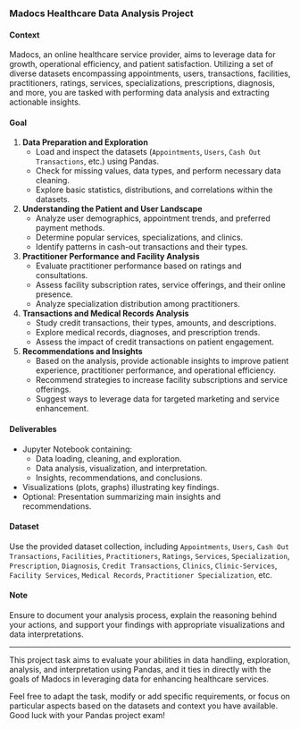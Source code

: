 ### Madocs Healthcare Data Analysis Project

#### Context

Madocs, an online healthcare service provider, aims to leverage data for growth, operational efficiency, and patient satisfaction. Utilizing a set of diverse datasets encompassing appointments, users, transactions, facilities, practitioners, ratings, services, specializations, prescriptions, diagnosis, and more, you are tasked with performing data analysis and extracting actionable insights.

#### Goal

1. **Data Preparation and Exploration**
    - Load and inspect the datasets (`Appointments`, `Users`, `Cash Out Transactions`, etc.) using Pandas.
    - Check for missing values, data types, and perform necessary data cleaning.
    - Explore basic statistics, distributions, and correlations within the datasets.
2. **Understanding the Patient and User Landscape**
    - Analyze user demographics, appointment trends, and preferred payment methods.
    - Determine popular services, specializations, and clinics.
    - Identify patterns in cash-out transactions and their types.
3. **Practitioner Performance and Facility Analysis**
    - Evaluate practitioner performance based on ratings and consultations.
    - Assess facility subscription rates, service offerings, and their online presence.
    - Analyze specialization distribution among practitioners.
4. **Transactions and Medical Records Analysis**
    - Study credit transactions, their types, amounts, and descriptions.
    - Explore medical records, diagnoses, and prescription trends.
    - Assess the impact of credit transactions on patient engagement.
5. **Recommendations and Insights**
    - Based on the analysis, provide actionable insights to improve patient experience, practitioner performance, and operational efficiency.
    - Recommend strategies to increase facility subscriptions and service offerings.
    - Suggest ways to leverage data for targeted marketing and service enhancement.

#### Deliverables
- Jupyter Notebook containing:
    - Data loading, cleaning, and exploration.
    - Data analysis, visualization, and interpretation.
    - Insights, recommendations, and conclusions.
- Visualizations (plots, graphs) illustrating key findings.
- Optional: Presentation summarizing main insights and recommendations.

#### Dataset

Use the provided dataset collection, including `Appointments`, `Users`, `Cash Out Transactions`, `Facilities`, `Practitioners`, `Ratings`, `Services`, `Specialization`, `Prescription`, `Diagnosis`, `Credit Transactions`, `Clinics`, `Clinic-Services`, `Facility Services`, `Medical Records`, `Practitioner Specialization`, etc.

#### Note

Ensure to document your analysis process, explain the reasoning behind your actions, and support your findings with appropriate visualizations and data interpretations.

---

This project task aims to evaluate your abilities in data handling, exploration, analysis, and interpretation using Pandas, and it ties in directly with the goals of Madocs in leveraging data for enhancing healthcare services.

Feel free to adapt the task, modify or add specific requirements, or focus on particular aspects based on the datasets and context you have available. Good luck with your Pandas project exam!